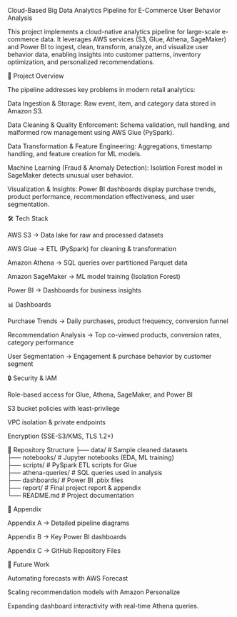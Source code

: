 Cloud-Based Big Data Analytics Pipeline for E-Commerce User Behavior Analysis

This project implements a cloud-native analytics pipeline for large-scale e-commerce data. It leverages AWS services (S3, Glue, Athena, SageMaker) and Power BI to ingest, clean, transform, analyze, and visualize user behavior data, enabling insights into customer patterns, inventory optimization, and personalized recommendations.

📌 Project Overview

The pipeline addresses key problems in modern retail analytics:

Data Ingestion & Storage: Raw event, item, and category data stored in Amazon S3.

Data Cleaning & Quality Enforcement: Schema validation, null handling, and malformed row management using AWS Glue (PySpark).

Data Transformation & Feature Engineering: Aggregations, timestamp handling, and feature creation for ML models.

Machine Learning (Fraud & Anomaly Detection): Isolation Forest model in SageMaker detects unusual user behavior.

Visualization & Insights: Power BI dashboards display purchase trends, product performance, recommendation effectiveness, and user segmentation.

🛠️ Tech Stack

AWS S3 → Data lake for raw and processed datasets

AWS Glue → ETL (PySpark) for cleaning & transformation

Amazon Athena → SQL queries over partitioned Parquet data

Amazon SageMaker → ML model training (Isolation Forest)

Power BI → Dashboards for business insights

📊 Dashboards

Purchase Trends → Daily purchases, product frequency, conversion funnel

Recommendation Analysis → Top co-viewed products, conversion rates, category performance

User Segmentation → Engagement & purchase behavior by customer segment

🔒 Security & IAM

Role-based access for Glue, Athena, SageMaker, and Power BI

S3 bucket policies with least-privilege

VPC isolation & private endpoints

Encryption (SSE-S3/KMS, TLS 1.2+)

📂 Repository Structure
├── data/              # Sample cleaned datasets  
├── notebooks/         # Jupyter notebooks (EDA, ML training)  
├── scripts/           # PySpark ETL scripts for Glue  
├── athena-queries/    # SQL queries used in analysis  
├── dashboards/        # Power BI .pbix files  
├── report/            # Final project report & appendix  
└── README.md          # Project documentation

📑 Appendix

Appendix A → Detailed pipeline diagrams

Appendix B → Key Power BI dashboards

Appendix C → GitHub Repository Files

🚀 Future Work

Automating forecasts with AWS Forecast

Scaling recommendation models with Amazon Personalize

Expanding dashboard interactivity with real-time Athena queries.
